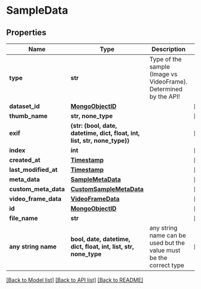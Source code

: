# SampleData


## Properties
Name | Type | Description | Notes
------------ | ------------- | ------------- | -------------
**type** | **str** | Type of the sample (Image vs VideoFrame). Determined by the API! | 
**dataset_id** | [**MongoObjectID**](MongoObjectID.md) |  | [optional] 
**thumb_name** | **str, none_type** |  | [optional] 
**exif** | **{str: (bool, date, datetime, dict, float, int, list, str, none_type)}** |  | [optional] 
**index** | **int** |  | [optional] 
**created_at** | [**Timestamp**](Timestamp.md) |  | [optional] 
**last_modified_at** | [**Timestamp**](Timestamp.md) |  | [optional] 
**meta_data** | [**SampleMetaData**](SampleMetaData.md) |  | [optional] 
**custom_meta_data** | [**CustomSampleMetaData**](CustomSampleMetaData.md) |  | [optional] 
**video_frame_data** | [**VideoFrameData**](VideoFrameData.md) |  | [optional] 
**id** | [**MongoObjectID**](MongoObjectID.md) |  | [optional] 
**file_name** | **str** |  | [optional] 
**any string name** | **bool, date, datetime, dict, float, int, list, str, none_type** | any string name can be used but the value must be the correct type | [optional]

[[Back to Model list]](../README.md#documentation-for-models) [[Back to API list]](../README.md#documentation-for-api-endpoints) [[Back to README]](../README.md)



